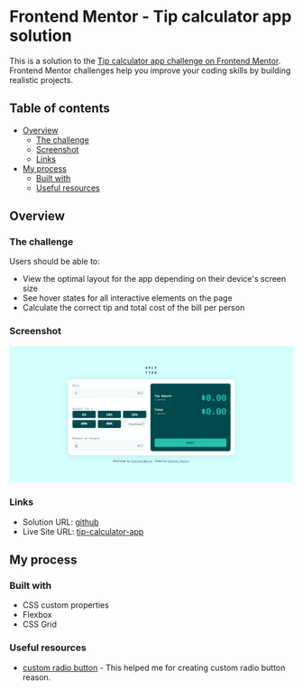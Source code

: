 # Frontend Mentor - Tip calculator app solution

This is a solution to the [Tip calculator app challenge on Frontend Mentor](https://www.frontendmentor.io/challenges/tip-calculator-app-ugJNGbJUX). Frontend Mentor challenges help you improve your coding skills by building realistic projects.

## Table of contents

- [Overview](#overview)
  - [The challenge](#the-challenge)
  - [Screenshot](#screenshot)
  - [Links](#links)
- [My process](#my-process)
  - [Built with](#built-with)
  - [Useful resources](#useful-resources)

## Overview

### The challenge

Users should be able to:

- View the optimal layout for the app depending on their device's screen size
- See hover states for all interactive elements on the page
- Calculate the correct tip and total cost of the bill per person

### Screenshot

![](./screenshot.png)

### Links

- Solution URL: [github](https://github.com/exequielarroyo/Tip-calculator-app)
- Live Site URL: [tip-calculator-app](https://exequielarroyo.github.io/Tip-calculator-app/)

## My process

### Built with

- CSS custom properties
- Flexbox
- CSS Grid

### Useful resources

- [custom radio button](https://www.youtube.com/watch?v=sSF0bXFUFGM) - This helped me for creating custom radio button reason.
